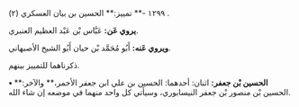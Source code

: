 ١٢٩٩ -** تمييز:** الحسين بن بيان العسكري (٢) .

**يروي عَن:** عَبَّاس بْن عَبْد العظيم العنبري.

**ويروي عَنه:** أَبُو مُحَمَّد بْن حيان أَبُو الشيخ الأصبهاني.

ذكرناهما للتمييز بينهم.

**• الحسين بْن جعفر:** اثنان: أحدهما: الحسين بن علي ابن جعفر الأحمر،** والآخر:** الحسين بْن منصور بْن جعفر النيسابوري، وسيأتي كل واحد منهما في موضعه إن شاء الله.